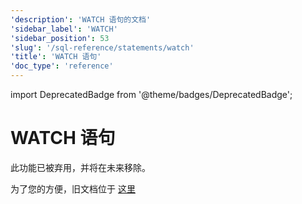 ```yaml
---
'description': 'WATCH 语句的文档'
'sidebar_label': 'WATCH'
'sidebar_position': 53
'slug': '/sql-reference/statements/watch'
'title': 'WATCH 语句'
'doc_type': 'reference'
---
```


import DeprecatedBadge from '@theme/badges/DeprecatedBadge';


# WATCH 语句

<DeprecatedBadge/>

此功能已被弃用，并将在未来移除。

为了您的方便，旧文档位于 [这里](https://pastila.nl/?007cd3ec/47276db1eb25eb10c6ee043a44fdf597#AESDirdloBX4wF5BjPSZSA==)
